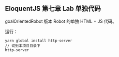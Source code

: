 ## EloquentJS 第七章 Lab 单独代码


goalOrientedRobot 版本 Robot 的单独 HTML + JS 代码。

运行：

```
yarn global install http-server
// 切到本项目目录下
http-server
```
